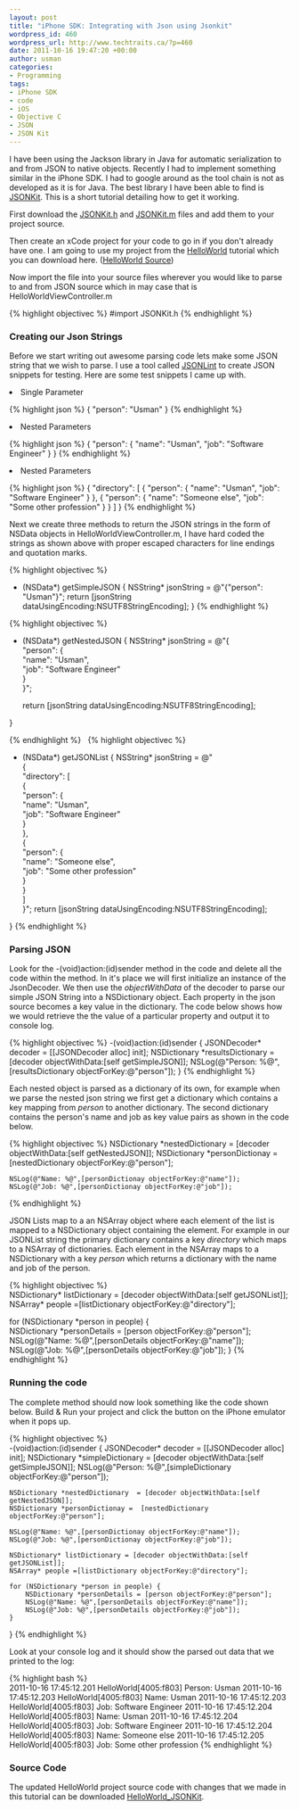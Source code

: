 ```yaml
--- 
layout: post
title: "iPhone SDK: Integrating with Json using Jsonkit"
wordpress_id: 460
wordpress_url: http://www.techtraits.ca/?p=460
date: 2011-10-16 19:47:20 +00:00
author: usman
categories: 
- Programming
tags:
- iPhone SDK
- code
- iOS
- Objective C
- JSON
- JSON Kit
---
```

<p style="text-align: justify;">

I have been using the Jackson library in Java for automatic serialization to and from JSON to native objects. Recently I had to implement something similar in the iPhone SDK. I had to google around as the tool chain is not as developed as it is for Java. The best library I have been able to find is <a href="https://github.com/johnezang/JSONKit" title="JSONKit" target="_blank">JSONKit</a>. This is a short tutorial detailing how to get it working.</p>



<!--more-->

<p style="text-align: justify;">

First download the <a href="https://github.com/johnezang/JSONKit/blob/master/JSONKit.h" title="JSONKit.h">JSONKit.h</a> and <a href="https://github.com/johnezang/JSONKit/blob/master/JSONKit.m" title="https://github.com/johnezang/JSONKit/blob/master/JSONKit.m"> JSONKit.m</a> files and add them to your project source. </p>

<p style="text-align: justify;">

Then create an xCode project for your code to go in if you don't already have one. I am going to use my project from the <a href="http://www.techtraits.ca/iphone-sdk-hello-world/" title="http://www.techtraits.ca/iphone-sdk-hello-world/">HelloWorld</a> tutorial which you can download here. (<a href="http://www.techtraits.ca/wp-content/uploads/2011/06/HelloWorld.zip" title="http://www.techtraits.ca/wp-content/uploads/2011/06/HelloWorld.zip">HelloWorld Source</a>)</p>



<p style="text-align: justify;">

Now import the file into your source files wherever you would like to parse to and from JSON source which in may case that is HelloWorldViewController.m </p>

{% highlight objectivec %}
#import JSONKit.h
{% endhighlight %}
&nbsp;



<H3> Creating our Json Strings</h3>

<p style="text-align: justify;">

Before we start writing out awesome parsing code lets make some JSON string that we wish to parse. I use a tool called <a href="http://jsonlint.com/" title="http://jsonlint.com/">JSONLint</a> to create JSON snippets for testing. Here are some test snippets I came up with.</p>

<li>Single Parameter</li>

{% highlight json %}
{
    "person": "Usman"
}
{% endhighlight %}
&nbsp;



<li>Nested Parameters</li>

{% highlight json %}
{
    "person": {
        "name": "Usman",
        "job": "Software Engineer"
    }
}
{% endhighlight %}
&nbsp;


<li>Nested Parameters</li>

{% highlight json %}
{
    "directory": [
        {
            "person": {
                "name": "Usman",
                "job": "Software Engineer"
            }
        },
        {
            "person": {
                "name": "Someone else",
                "job": "Some other profession"
            }
        }
    ]
}
{% endhighlight %}
&nbsp;

<p style="text-align: justify;">

Next we create three methods to return the JSON strings in the form of NSData objects in HelloWorldViewController.m, I have hard coded the strings as shown above with proper escaped characters for line endings and quotation marks.</p>



{% highlight objectivec %}
- (NSData*) getSimpleJSON {
    NSString* jsonString = @"{\"person\": \"Usman\"}";
    return  [jsonString dataUsingEncoding:NSUTF8StringEncoding];
}
{% endhighlight %}
&nbsp;

{% highlight objectivec %}
- (NSData*) getNestedJSON {
    NSString* jsonString = @"{                      \
        \"person\": {                               \
            \"name\": \"Usman\",                    \
            \"job\": \"Software Engineer\"   		\
        }                                           \
    }";

   return  [jsonString dataUsingEncoding:NSUTF8StringEncoding];

}

{% endhighlight %}
&nbsp;
{% highlight objectivec %}
- (NSData*) getJSONList {
    NSString* jsonString = @"                                \
    {                                                       \
        \"directory\": [                                    \
			{                                           	\
				\"person\": {                             	\
					\"name\": \"Usman\",                  	\
					\"job\": \"Software Engineer\"        	\
				}                                         	\
				},                                         	\
				{                                           \
					\"person\": {                           \
						\"name\": \"Someone else\",         \
						\"job\": \"Some other profession\"  \
					}                                       \
				}                                           \
		]                                                   \
    }";
   return  [jsonString dataUsingEncoding:NSUTF8StringEncoding];

}
{% endhighlight %}
&nbsp;




<h3>Parsing JSON</h3>

<p style="text-align: justify;">

Look for the -(void)action:(id)sender method in the code and delete all the code within the method. In it's place we will first initialize an instance of the JsonDecoder. We then use the <em>objectWithData</em> of the decoder to parse our simple JSON String into a NSDictionary object. Each property in the json source becomes a key value in the dictionary. The code below shows how we would retrieve the the value of a particular property and output it to console log. </p>

{% highlight objectivec %}
-(void)action:(id)sender {
    JSONDecoder* decoder = [[JSONDecoder alloc] init];
    NSDictionary *resultsDictionary = [decoder objectWithData:[self getSimpleJSON]];
    NSLog(@"Person: %@",[resultsDictionary objectForKey:@"person"]);
}
{% endhighlight %}
&nbsp;



<p style="text-align: justify;">

Each nested object is parsed as a dictionary of its own, for example when we parse the nested json string we first get a dictionary which contains a key mapping from <em>person</em> to another dictionary. The second dictionary contains the person's name and job as key value pairs as shown in the code below. 

{% highlight objectivec %}
    NSDictionary *nestedDictionary  = [decoder objectWithData:[self getNestedJSON]];
    NSDictionary *personDictionay =  [nestedDictionary objectForKey:@"person"];

    NSLog(@"Name: %@",[personDictionay objectForKey:@"name"]);
    NSLog(@"Job: %@",[personDictionay objectForKey:@"job"]);
{% endhighlight %}
&nbsp;



<p style="text-align: justify;">

JSON Lists map to a an NSArray object where each element of the list is mapped to a NSDictionary object containing the element. For example in our JSONList string the primary dictionary contains a key <em>directory</em> which maps to a NSArray of dictionaries. Each element in the NSArray maps to a NSDictionary with a key <em>person</em> which returns a dictionary with the name and job of the person. </p>

 

{% highlight objectivec %}	
NSDictionary* listDictionary = [decoder objectWithData:[self getJSONList]];
NSArray* people =[listDictionary objectForKey:@"directory"];

for (NSDictionary *person in people) {    
	NSDictionary *personDetails = [person objectForKey:@"person"];
	NSLog(@"Name: %@",[personDetails objectForKey:@"name"]);
	NSLog(@"Job: %@",[personDetails objectForKey:@"job"]);
}
{% endhighlight %}
&nbsp;



<h3>Running the code</h3>

<p style="text-align: justify;">

The complete method should now look something like the code shown below. Build & Run your project and click the button on the iPhone emulator when it pops up.</p>

{% highlight objectivec %}	
-(void)action:(id)sender
{
    JSONDecoder* decoder = [[JSONDecoder alloc] init];
    NSDictionary *simpleDictionary = [decoder objectWithData:[self getSimpleJSON]];
    NSLog(@"Person: %@",[simpleDictionary objectForKey:@"person"]);

    NSDictionary *nestedDictionary  = [decoder objectWithData:[self getNestedJSON]];
    NSDictionary *personDictionay =  [nestedDictionary objectForKey:@"person"];

    NSLog(@"Name: %@",[personDictionay objectForKey:@"name"]);
    NSLog(@"Job: %@",[personDictionay objectForKey:@"job"]);

    NSDictionary* listDictionary = [decoder objectWithData:[self getJSONList]];
    NSArray* people =[listDictionary objectForKey:@"directory"];

    for (NSDictionary *person in people) {    
        NSDictionary *personDetails = [person objectForKey:@"person"];
        NSLog(@"Name: %@",[personDetails objectForKey:@"name"]);
        NSLog(@"Job: %@",[personDetails objectForKey:@"job"]);
    }
}
{% endhighlight %}
&nbsp;



Look at your console log and it should show the parsed out data that we printed to the log:

{% highlight bash %}	
2011-10-16 17:45:12.201 HelloWorld[4005:f803] Person: Usman
2011-10-16 17:45:12.203 HelloWorld[4005:f803] Name: Usman
2011-10-16 17:45:12.203 HelloWorld[4005:f803] Job: Software Engineer
2011-10-16 17:45:12.204 HelloWorld[4005:f803] Name: Usman
2011-10-16 17:45:12.204 HelloWorld[4005:f803] Job: Software Engineer
2011-10-16 17:45:12.204 HelloWorld[4005:f803] Name: Someone else
2011-10-16 17:45:12.205 HelloWorld[4005:f803] Job: Some other profession
{% endhighlight %}
&nbsp;



<h3>Source Code</h3>

The updated HelloWorld project source code with changes that we made in this tutorial can be downloaded <a href='http://www.techtraits.ca/wp-content/uploads/2011/10/HelloWorld_JSONKit.zip'>HelloWorld_JSONKit</a>.
